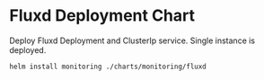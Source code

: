 # Fluxd Deployment Chart

Deploy Fluxd Deployment and ClusterIp service.
Single instance is deployed.

```
helm install monitoring ./charts/monitoring/fluxd
```